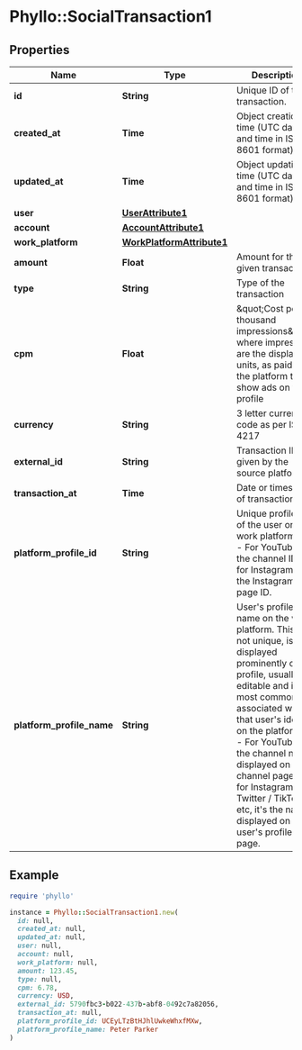 # Phyllo::SocialTransaction1

## Properties

| Name | Type | Description | Notes |
| ---- | ---- | ----------- | ----- |
| **id** | **String** | Unique ID of the transaction. |  |
| **created_at** | **Time** | Object creation time (UTC date and time in ISO 8601 format) |  |
| **updated_at** | **Time** | Object updation time (UTC date and time in ISO 8601 format) |  |
| **user** | [**UserAttribute1**](UserAttribute1.md) |  |  |
| **account** | [**AccountAttribute1**](AccountAttribute1.md) |  |  |
| **work_platform** | [**WorkPlatformAttribute1**](WorkPlatformAttribute1.md) |  |  |
| **amount** | **Float** | Amount for the given transaction |  |
| **type** | **String** | Type of the transaction |  |
| **cpm** | **Float** | \&quot;Cost per thousand impressions\&quot;, where impressions are the display units, as paid by the platform to show ads on the profile |  |
| **currency** | **String** | 3 letter currency code as per ISO 4217 |  |
| **external_id** | **String** | Transaction ID given by the source platform |  |
| **transaction_at** | **Time** | Date or timestamp of transaction |  |
| **platform_profile_id** | **String** | Unique profile ID of the user on the work platform.   Ex - For YouTube it&#39;s the channel ID and for Instagram it&#39;s the Instagram page ID. |  |
| **platform_profile_name** | **String** | User&#39;s profile name on the work platform. This is not unique, is displayed prominently on the profile, usually editable and is most commonly associated with that user&#39;s identity on the platform.  Ex - For YouTube, it&#39;s the channel name displayed on the channel page and for Instagram / Twitter / TikTok etc, it&#39;s the name displayed on the user&#39;s profile page. |  |

## Example

```ruby
require 'phyllo'

instance = Phyllo::SocialTransaction1.new(
  id: null,
  created_at: null,
  updated_at: null,
  user: null,
  account: null,
  work_platform: null,
  amount: 123.45,
  type: null,
  cpm: 6.78,
  currency: USD,
  external_id: 5790fbc3-b022-437b-abf8-0492c7a82056,
  transaction_at: null,
  platform_profile_id: UCEyLTzBtHJhlUwkeWhxfMXw,
  platform_profile_name: Peter Parker
)
```

